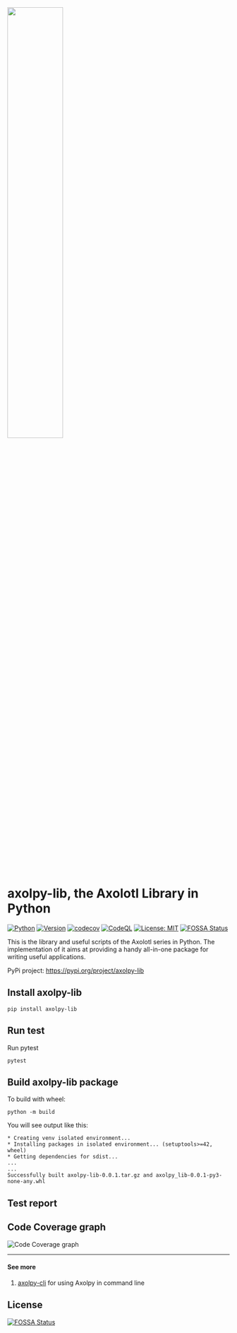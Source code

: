 <img src="images/axolpy-logo-transparent.svg" width="50%" />

# axolpy-lib, the Axolotl Library in Python
[![Python](https://github.com/tchiunam/axolpy-lib/actions/workflows/python.yml/badge.svg)](https://github.com/tchiunam/axolpy-lib/actions/workflows/python.yml)
[![Version](https://img.shields.io/badge/Version-v0.0.2-yellow.svg)](https://github.com/tchiunam/axolpy-lib/releases/tag/v0.0.2)
[![codecov](https://codecov.io/gh/tchiunam/axolpy-lib/branch/main/graph/badge.svg?token=JZTOZY5UXL)](https://codecov.io/gh/tchiunam/axolpy-lib)
[![CodeQL](https://github.com/tchiunam/axolpy-lib/actions/workflows/codeql-analysis.yml/badge.svg)](https://github.com/tchiunam/axolpy-lib/actions/workflows/codeql-analysis.yml)
[![License: MIT](https://img.shields.io/badge/License-MIT-blue.svg)](https://opensource.org/licenses/MIT)
[![FOSSA Status](https://app.fossa.com/api/projects/git%2Bgithub.com%2Ftchiunam%2Faxolpy-lib.svg?type=shield)](https://app.fossa.com/projects/git%2Bgithub.com%2Ftchiunam%2Faxolpy-lib?ref=badge_shield)

This is the library and useful scripts of the Axolotl series in 
Python. The implementation of it aims at providing a handy all-in-one 
package for writing useful applications.

PyPi project: https://pypi.org/project/axolpy-lib

## Install axolpy-lib
```
pip install axolpy-lib
```

## Run test
Run pytest
```
pytest
```

## Build axolpy-lib package
To build with wheel:
```
python -m build
```

You will see output like this:
```
* Creating venv isolated environment...
* Installing packages in isolated environment... (setuptools>=42, wheel)
* Getting dependencies for sdist...
...
...
Successfully built axolpy-lib-0.0.1.tar.gz and axolpy_lib-0.0.1-py3-none-any.whl
```

## Test report
## Code Coverage graph
![Code Coverage graph](https://codecov.io/gh/tchiunam/axolpy-lib/branch/main/graphs/tree.svg?token=JZTOZY5UXL)

---
#### See more  
1. [axolpy-cli](https://github.com/tchiunam/axolpy-cli) for using Axolpy in command line


## License
[![FOSSA Status](https://app.fossa.com/api/projects/git%2Bgithub.com%2Ftchiunam%2Faxolpy-lib.svg?type=large)](https://app.fossa.com/projects/git%2Bgithub.com%2Ftchiunam%2Faxolpy-lib?ref=badge_large)